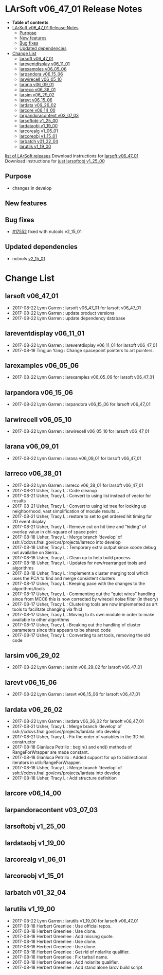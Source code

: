 LArSoft v06_47_01 Release Notes
======================================================================

-   **Table of contents**
-   [LArSoft v06_47_01 Release Notes](#LArSoft-v06_47_01-Release-Notes)
    -   [Purpose](#Purpose)
    -   [New features](#New-features)
    -   [Bug fixes](#Bug-fixes)
    -   [Updated dependencies](#Updated-dependencies)
-   [Change List](#Change-List)
    -   [larsoft v06_47_01](#larsoft-v06_47_01)
    -   [lareventdisplay v06_11_01](#lareventdisplay-v06_11_01)
    -   [larexamples v06_05_06](#larexamples-v06_05_06)
    -   [larpandora v06_15_06](#larpandora-v06_15_06)
    -   [larwirecell v06_05_10](#larwirecell-v06_05_10)
    -   [larana v06_09_01](#larana-v06_09_01)
    -   [larreco v06_38_01](#larreco-v06_38_01)
    -   [larsim v06_29_02](#larsim-v06_29_02)
    -   [larevt v06_15_06](#larevt-v06_15_06)
    -   [lardata v06_26_02](#lardata-v06_26_02)
    -   [larcore v06_14_00](#larcore-v06_14_00)
    -   [larpandoracontent v03_07_03](#larpandoracontent-v03_07_03)
    -   [larsoftobj v1_25_00](#larsoftobj-v1_25_00)
    -   [lardataobj v1_19_00](#lardataobj-v1_19_00)
    -   [larcorealg v1_06_01](#larcorealg-v1_06_01)
    -   [larcoreobj v1_15_01](#larcoreobj-v1_15_01)
    -   [larbatch v01_32_04](#larbatch-v01_32_04)
    -   [larutils v1_19_00](#larutils-v1_19_00)

[list of LArSoft releases](LArSoft_release_list)
Download instructions for [larsoft v06_47_01](http://scisoft.fnal.gov/scisoft/bundles/larsoft/v06_47_01/larsoft-v06_47_01.html)
Download instructions for [just larsoftobj v1_25_00](http://scisoft.fnal.gov/scisoft/bundles/larsoftobj/v1_25_00/larsoftobj-v1_25_00.html)

Purpose
--------------------

-   changes in develop

New features
------------------------------

Bug fixes
------------------------

-   [\#17552](/redmine/issues/17552 "Support: Cannot preserve changes to event display services (Closed)") fixed with nutools v2_15_01

Updated dependencies
----------------------------------------------

-   nutools [v2_15_01](/redmine/projects/nutools/wiki/NuTools_Release_Notes#nutools-v2_15_01-8222017)

Change List
============================

larsoft v06_47_01
------------------------------------------

-   2017-08-22 Lynn Garren : larsoft v06_47_01 for larsoft v06_47_01
-   2017-08-22 Lynn Garren : update product versions
-   2017-08-22 Lynn Garren : update dependency database

lareventdisplay v06_11_01
----------------------------------------------------------

-   2017-08-22 Lynn Garren : lareventdisplay v06_11_01 for larsoft v06_47_01
-   2017-08-19 Tingjun Yang : Change spacepoint pointers to art pointers.

larexamples v06_05_06
--------------------------------------------------

-   2017-08-22 Lynn Garren : larexamples v06_05_06 for larsoft v06_47_01

larpandora v06_15_06
------------------------------------------------

-   2017-08-22 Lynn Garren : larpandora v06_15_06 for larsoft v06_47_01

larwirecell v06_05_10
--------------------------------------------------

-   2017-08-22 Lynn Garren : larwirecell v06_05_10 for larsoft v06_47_01

larana v06_09_01
----------------------------------------

-   2017-08-22 Lynn Garren : larana v06_09_01 for larsoft v06_47_01

larreco v06_38_01
------------------------------------------

-   2017-08-22 Lynn Garren : larreco v06_38_01 for larsoft v06_47_01
-   2017-08-21 Usher, Tracy L : Code cleanup
-   2017-08-21 Usher, Tracy L : Convert to using list instead of vector for results
-   2017-08-21 Usher, Tracy L : Convert to using kd tree for looking up neighborhood, vast simplification of module results…
-   2017-08-21 Usher, Tracy L : restore to set to get ordered hit timing for 2D event display
-   2017-08-21 Usher, Tracy L : Remove cut on hit time and “hiding” of overlap value in chi-square of space point
-   2017-08-18 Usher, Tracy L : Merge branch ‘develop’ of ssh://cdcvs.fnal.gov/cvs/projects/larreco into develop
-   2017-08-18 Usher, Tracy L : Temporary extra output since xcode debug not availalbe on Sierra…
-   2017-08-18 Usher, Tracy L : Clean up to help build process
-   2017-08-18 Usher, Tracy L : Updates for new/rearranged tools and algorithms
-   2017-08-18 Usher, Tracy L : Implement a cluster merging tool which uses the PCA to find and merge consistent clusters
-   2017-08-17 Usher, Tracy L : Keeping pace with the changes to the algorithms/tools
-   2017-08-17 Usher, Tracy L : Commenting out the “quiet wires” handling since from MCC8 this is now corrected by wirecell noise filter (in theory)
-   2017-08-17 Usher, Tracy L : Clustering tools are now implemented as art tools to facilitate changing via fhicl
-   2017-08-17 Usher, Tracy L : Moving to its own module in order to make available to other algorithms
-   2017-08-17 Usher, Tracy L : Breaking out the handling of cluster parameters since this appears to be shared code
-   2017-08-17 Usher, Tracy L : Converting to art tools, removing the old code

larsim v06_29_02
----------------------------------------

-   2017-08-22 Lynn Garren : larsim v06_29_02 for larsoft v06_47_01

larevt v06_15_06
----------------------------------------

-   2017-08-22 Lynn Garren : larevt v06_15_06 for larsoft v06_47_01

lardata v06_26_02
------------------------------------------

-   2017-08-22 Lynn Garren : lardata v06_26_02 for larsoft v06_47_01
-   2017-08-21 Usher, Tracy L : Merge branch ‘develop’ of ssh://cdcvs.fnal.gov/cvs/projects/lardata into develop
-   2017-08-21 Usher, Tracy L : Fix the order of variables in the 3D hit constructor
-   2017-08-18 Gianluca Petrillo : begin() and end() methods of RangeForWrapper are made constant.
-   2017-08-18 Gianluca Petrillo : Added support for up to bidirectional iterators in util::RangeForWrapper.
-   2017-08-18 Usher, Tracy L : Merge branch ‘develop’ of ssh://cdcvs.fnal.gov/cvs/projects/lardata into develop
-   2017-08-18 Usher, Tracy L : Add structure definition

larcore v06_14_00
------------------------------------------

larpandoracontent v03_07_03
--------------------------------------------------------------

larsoftobj v1_25_00
----------------------------------------------

lardataobj v1_19_00
----------------------------------------------

larcorealg v1_06_01
----------------------------------------------

larcoreobj v1_15_01
----------------------------------------------

larbatch v01_32_04
--------------------------------------------

larutils v1_19_00
------------------------------------------

-   2017-08-22 Lynn Garren : larutils v1_19_00 for larsoft v06_47_01
-   2017-08-18 Herbert Greenlee : Use official repos.
-   2017-08-18 Herbert Greenlee : Use clone.
-   2017-08-18 Herbert Greenlee : Add missing quote.
-   2017-08-18 Herbert Greenlee : Use clone.
-   2017-08-18 Herbert Greenlee : Use clone.
-   2017-08-18 Herbert Greenlee : Get rid of nolarlite qualifier.
-   2017-08-18 Herbert Greenlee : Fix tarball name.
-   2017-08-18 Herbert Greenlee : Add nolarlite qualifier.
-   2017-08-18 Herbert Greenlee : Add stand alone larcv build script.

